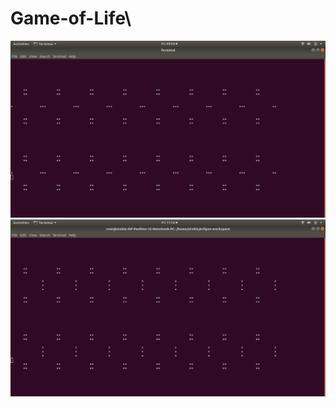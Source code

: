 # Game-of-Life\

![alt text](https://github.com/stebinyohannan/Game-of-Life/blob/master/Screenshot%20from%202020-06-19%2009-59-52.png)
![alt text](https://github.com/stebinyohannan/Game-of-Life/blob/master/Screenshot%20from%202020-06-19%2011-16-03.png)
